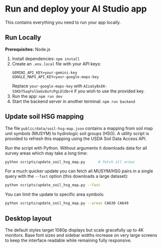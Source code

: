 # Run and deploy your AI Studio app

This contains everything you need to run your app locally.

## Run Locally

**Prerequisites:**  Node.js


1. Install dependencies:
   `npm install`
2. Create an `.env.local` file with your API keys:
   ```
   GEMINI_API_KEY=your-gemini-key
   GOOGLE_MAPS_API_KEY=your-google-maps-key
   ```
   Replace `your-google-maps-key` with `AIzaSyBsEK-S5Kbf5aqYol5eGv8uYcPgLOlObr4` if you wish to use the provided key.
3. Run the app:
   `npm run dev`
4. Start the backend server in another terminal:
   `npm run backend`

## Update soil HSG mapping

The file `public/data/soil-hsg-map.json` contains a mapping from soil map unit
symbols (MUSYM) to hydrologic soil groups (HSG). A utility script is
provided to refresh this mapping using the USDA Soil Data Access API.

Run the script with Python. Without arguments it downloads data for all
survey areas which may take a long time:

```bash
python scripts/update_soil_hsg_map.py      # fetch all areas
```

For a much quicker update you can fetch all MUSYM/HSG pairs in a single
query with the ``--fast`` option (this downloads a large dataset):

```bash
python scripts/update_soil_hsg_map.py --fast
```

You can limit the update to specific area symbols:

```bash
python scripts/update_soil_hsg_map.py --areas CA630 CA649
```

## Desktop layout

The default styles target 1080p displays but scale gracefully up to 4K
monitors. Base font sizes and sidebar widths increase on very large
screens to keep the interface readable while remaining fully responsive.
